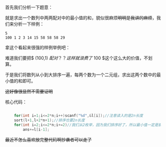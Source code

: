 首先我们分析一下题意：

  就是求出一个数列中两两配对中的最小值的和，貌似很麻烦~~明明是我讲的麻烦~~，我们来分析一下样例：
  
  ```
5
100 1 2 3 14 15 58 58 58 29
```
拿这个看起来很强的样例举例吧：

难道我们要把$ (100,1) $配对？？这样就浪费了$ 100 $这个这么大的价值，不划算。

于是我们将数列从小到大排序一遍，每两个数为一个二元组，求出这两个数中的最小值的和即可。

~~这好像很显然不需要证明~~

核心代码：

```cpp

	for(int i=1;i<=2*n;i++)scanf("%d",&l[i]);//注意读入的是2n长度
	sort(l+1,l+2*n+1);//排序也要2n长度
	for(int i=2;i<=2*n;i+=2)//我们从2枚举，因为我们排序好了，所以最小值一定是前面那个
	 	ans+=l[i-1];
```

~~最近不怎么喜欢放完整代码啊抄袭者可以走了~~